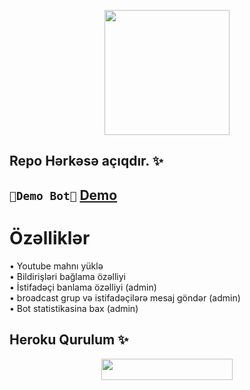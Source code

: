 <p align="center">
  <img src="https://telegra.ph/file/ffef3464135401c0e3731.png" width="200" height="200">
</p>

## Repo Hərkəsə açıqdır. ✨


## ```🍁Demo Bot🍁``` [Demo](https://t.me/LedySongBot)


# Özəlliklər

• Youtube mahnı yüklə <br>
• Bildirişləri bağlama özəlliyi <br>
• İstifadəçi banlama özəlliyi (admin) <br>
• broadcast grup və istifadəçilərə mesaj göndər (admin) <br>
• Bot statistikasina bax (admin) <br>


## Heroku Qurulum ✨

<p align="center"><a href="https://heroku.com/deploy?template=https://github.com/AzeMusic/song-bot"> <img src="https://img.shields.io/badge/Deploy%20To%20Heroku-blueviolet?style=for-the-badge&logo=heroku" width="210" height="34.45"/></a></p





